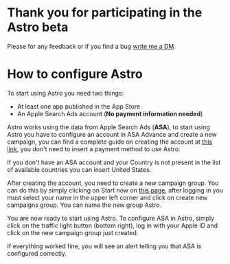 # Thank you for participating in the Astro beta

Please for any feedback or if you find a bug [write me a DM]("https://twitter.com/matteo_spada").

# How to configure Astro

To start using Astro you need two things:

* At least one app published in the App Store
* An Apple Search Ads account (**No payment information needed**)

Astro works using the data from Apple Search Ads (**ASA**), to start using Astro you have to configure an account in ASA Advance and create a new campaign, you can find a complete guide on creating the account at [this link]("https://searchads.apple.com/help/get-started/0004-set-up-an-account#:~:text=Get%20started%20from%20the%20Apple,and%20date%2Ftime%20format%20preference."), you don't need to insert a payment method to use Astro.

If you don't have an ASA account and your Country is not present in the list of available countries you can insert United States.

After creating the account, you need to create a new campaign group. You can do this by simply clicking on Start now on [this page]("https://searchads.apple.com/advanced#"), after logging in you must select your name in the upper left corner and click on create new campaigns group. You can name the new group Astro.

You are now ready to start using Astro. To configure ASA in Astro, simply click on the traffic light button (bottom right), log in with your Apple ID and click on the new campaign group just created.

If everything worked fine, you will see an alert telling you that ASA is configured correctly.
